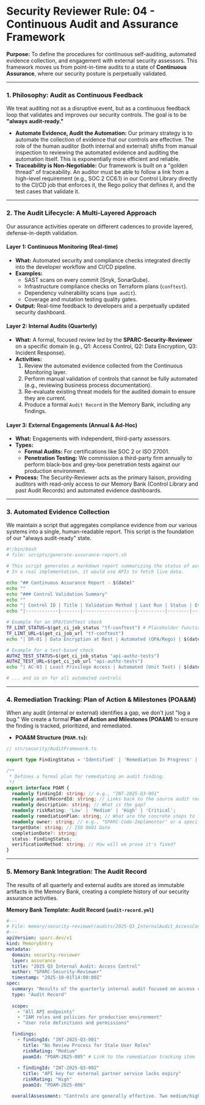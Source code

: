 # Security Reviewer Rule: 04 - Continuous Audit and Assurance Framework

**Purpose:** To define the procedures for continuous self-auditing, automated evidence collection, and engagement with external security assessors. This framework moves us from point-in-time audits to a state of **Continuous Assurance**, where our security posture is perpetually validated.

---

### 1. Philosophy: Audit as Continuous Feedback

We treat auditing not as a disruptive event, but as a continuous feedback loop that validates and improves our security controls. The goal is to be **"always audit-ready."**

* **Automate Evidence, Audit the Automation:** Our primary strategy is to automate the collection of evidence that our controls are effective. The role of the human auditor (both internal and external) shifts from manual inspection to reviewing the automated evidence and auditing the automation itself. This is exponentially more efficient and reliable.
* **Traceability is Non-Negotiable:** Our framework is built on a "golden thread" of traceability. An auditor must be able to follow a link from a high-level requirement (e.g., SOC 2 CC6.1) in our Control Library directly to the CI/CD job that enforces it, the Rego policy that defines it, and the test cases that validate it.

---

### 2. The Audit Lifecycle: A Multi-Layered Approach

Our assurance activities operate on different cadences to provide layered, defense-in-depth validation.

#### Layer 1: Continuous Monitoring (Real-time)
* **What:** Automated security and compliance checks integrated directly into the developer workflow and CI/CD pipeline.
* **Examples:**
    * SAST scans on every commit (Snyk, SonarQube).
    * Infrastructure compliance checks on Terraform plans (`conftest`).
    * Dependency vulnerability scans (`npm audit`).
    * Coverage and mutation testing quality gates.
* **Output:** Real-time feedback to developers and a perpetually updated security dashboard.

#### Layer 2: Internal Audits (Quarterly)
* **What:** A formal, focused review led by the **SPARC-Security-Reviewer** on a specific domain (e.g., Q1: Access Control, Q2: Data Encryption, Q3: Incident Response).
* **Activities:**
    1.  Review the automated evidence collected from the Continuous Monitoring layer.
    2.  Perform manual validation of controls that cannot be fully automated (e.g., reviewing business process documentation).
    3.  Re-evaluate existing threat models for the audited domain to ensure they are current.
    4.  Produce a formal `Audit Record` in the Memory Bank, including any findings.

#### Layer 3: External Engagements (Annual & Ad-Hoc)
* **What:** Engagements with independent, third-party assessors.
* **Types:**
    * **Formal Audits:** For certifications like SOC 2 or ISO 27001.
    * **Penetration Testing:** We commission a third-party firm annually to perform black-box and grey-box penetration tests against our production environment.
* **Process:** The Security-Reviewer acts as the primary liaison, providing auditors with read-only access to our Memory Bank (Control Library and past Audit Records) and automated evidence dashboards.

---

### 3. Automated Evidence Collection

We maintain a script that aggregates compliance evidence from our various systems into a single, human-readable report. This script is the foundation of our "always audit-ready" state.

```bash
#!/bin/bash
# file: scripts/generate-assurance-report.sh

# This script generates a markdown report summarizing the status of automated controls.
# In a real implementation, it would use APIs to fetch live data.

echo "## Continuous Assurance Report - $(date)"
echo ""
echo "### Control Validation Summary"
echo ""
echo "| Control ID | Title | Validation Method | Last Run | Status | Evidence |"
echo "|------------|-------|-------------------|----------|--------|----------|"

# Example for an OPA/Conftest check
TF_LINT_STATUS=$(get_ci_job_status "tf-conftest") # Placeholder function
TF_LINT_URL=$(get_ci_job_url "tf-conftest")
echo "| DR-01 | Data Encryption at Rest | Automated (OPA/Rego) | $(date -I) | $TF_LINT_STATUS | [Link]($TF_LINT_URL) |"

# Example for a test-based check
AUTHZ_TEST_STATUS=$(get_ci_job_status "api-authz-tests")
AUTHZ_TEST_URL=$(get_ci_job_url "api-authz-tests")
echo "| AC-03 | Least Privilege Access | Automated (Unit Test) | $(date -I) | $AUTHZ_TEST_STATUS | [Link]($AUTHZ_TEST_URL) |"

# ... and so on for all automated controls
````

-----

### 4\. Remediation Tracking: Plan of Action & Milestones (POA\&M)

When any audit (internal or external) identifies a gap, we don't just "log a bug." We create a formal **Plan of Action and Milestones (POA\&M)** to ensure the finding is tracked, prioritized, and remediated.

  * **POA\&M Structure (`POAM.ts`):**

<!-- end list -->

```typescript
// src/security/AuditFramework.ts

export type FindingStatus = 'Identified' | 'Remediation In Progress' | 'Completed' | 'Risk Accepted';

/**
 * Defines a formal plan for remediating an audit finding.
 */
export interface POAM {
  readonly findingId: string; // e.g., "INT-2025-Q3-001"
  readonly auditRecordId: string; // Links back to the source audit record
  readonly description: string; // What is the gap?
  readonly riskRating: 'Low' | 'Medium' | 'High' | 'Critical';
  readonly remediationPlan: string; // What are the concrete steps to fix it?
  readonly owner: string; // e.g., "SPARC-Code-Implementer" or a specific team
  targetDate: string; // ISO 8601 Date
  completionDate?: string;
  status: FindingStatus;
  verificationMethod: string; // How will we prove it's fixed?
}
```

-----

### 5\. Memory Bank Integration: The Audit Record

The results of all quarterly and external audits are stored as immutable artifacts in the Memory Bank, creating a complete history of our security assurance activities.

**Memory Bank Template: Audit Record (`audit-record.yml`)**

```yaml
#---
# File: memory/security-reviewer/audits/2025-Q3_InternalAudit_AccessControl.yml
#---
apiVersion: sparc.dev/v1
kind: MemoryEntry
metadata:
  domain: security-reviewer
  layer: assurance
  title: "2025 Q3 Internal Audit: Access Control"
  author: "SPARC-Security-Reviewer"
  timestamp: "2025-10-01T14:00:00Z"
spec:
  summary: "Results of the quarterly internal audit focused on access control mechanisms across all services, including API authorization, role definitions, and infrastructure access."
  type: "Audit Record"
  
  scope:
    - "All API endpoints"
    - "IAM roles and policies for production environment"
    - "User role definitions and permissions"

  findings:
    - findingId: "INT-2025-Q3-001"
      title: "No Review Process for Stale User Roles"
      riskRating: "Medium"
      poamId: "POAM-2025-005" # Link to the remediation tracking item
      
    - findingId: "INT-2025-Q3-002"
      title: "API key for external partner service lacks expiry"
      riskRating: "High"
      poamId: "POAM-2025-006"

  overallAssessment: "Controls are generally effective. Two medium/high risk findings were identified, and POA&Ms have been created. Automated controls for API authorization are performing as expected."
```


